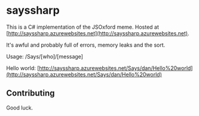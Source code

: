 # sayssharp

This is a C# implementation of the JSOxford meme. Hosted at [http://sayssharp.azurewebsites.net](http://sayssharp.azurewebsites.net).

It's awful and probably full of errors, memory leaks and the sort.

Usage: /Says/[who]/[message]

Hello world: [http://sayssharp.azurewebsites.net/Says/dan/Hello%20world](http://sayssharp.azurewebsites.net/Says/dan/Hello%20world)

## Contributing

Good luck.

